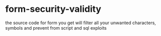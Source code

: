 # form-security-validity
the source code for  form you get will filter all your unwanted characters, symbols and prevent from script and sql exploits
